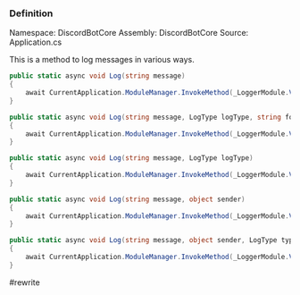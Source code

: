 
### Definition

Namespace: DiscordBotCore
Assembly: DiscordBotCore
Source: Application.cs

This is a method to log messages in various ways.

```cs
public static async void Log(string message)  
{  
    await CurrentApplication.ModuleManager.InvokeMethod(_LoggerModule.Value, _LoggerModule.Value.MethodMapping["BaseLog"], [message]);  
}
```

```cs
public static async void Log(string message, LogType logType, string format)  
{  
    await CurrentApplication.ModuleManager.InvokeMethod(_LoggerModule.Value, _LoggerModule.Value.MethodMapping["LogWithTypeAndFormat"], [message, logType, format]);  
}
```

```cs
public static async void Log(string message, LogType logType)  
{  
    await CurrentApplication.ModuleManager.InvokeMethod(_LoggerModule.Value, _LoggerModule.Value.MethodMapping["LogWithType"], [message, logType]);  
}
```

```cs
public static async void Log(string message, object sender)  
{  
    await CurrentApplication.ModuleManager.InvokeMethod(_LoggerModule.Value, _LoggerModule.Value.MethodMapping["LogWithSender"], [message, sender]);  
}
```

```cs
public static async void Log(string message, object sender, LogType type)  
{  
    await CurrentApplication.ModuleManager.InvokeMethod(_LoggerModule.Value, _LoggerModule.Value.MethodMapping["LogWithTypeAndSender"], [message, sender, type]);  
}
```

#rewrite